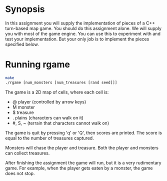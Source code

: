 Synopsis
========
In this assignment you will supply the implementation of pieces of a C++ turn-based map game. You should do this assignment alone. We will supply you with most of the game engine. You can use this to experiment with and test your implementation. But your only job is to implement the pieces specified below.

Running rgame
=============
```bash
make
./rgame [num_monsters [num_treasures [rand seed]]]
```
The game is a 2D map of cells, where each cell is:
* @ player (controlled by arrow keys)
* M monster
* $ treasure
* . plains (characters can walk on it)
* #, S, ~ (terrain that characters cannot walk on)

The game is quit by pressing 'q' or 'Q', then scores are printed. The score is equal to the number of treasures captured.

Monsters will chase the player and treasure. Both the player and monsters can collect treasures.

After finishing the assignment the game will run, but it is a very rudimentary game. For example, when the player gets eaten by a monster, the game does not stop.
